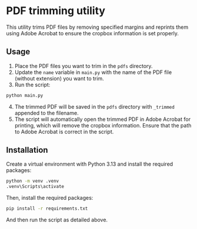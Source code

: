 # PDF trimming utility
This utility trims PDF files by removing specified margins and reprints them using Adobe Acrobat to ensure the cropbox information is set properly.

## Usage

1. Place the PDF files you want to trim in the `pdfs` directory.
2. Update the `name` variable in `main.py` with the name of the PDF file (without extension) you want to trim.
3. Run the script:

```bash
python main.py
```

4. The trimmed PDF will be saved in the `pdfs` directory with `_trimmed` appended to the filename.
5. The script will automatically open the trimmed PDF in Adobe Acrobat for printing, which will remove the cropbox information. Ensure that the path to Adobe Acrobat is correct in the script.

## Installation
Create a virtual environment with Python 3.13 and install the required packages:
```bash
python -m venv .venv
.venv\Scripts\activate
```

Then, install the required packages:

```bash
pip install -r requirements.txt
```

And then run the script as detailed above.